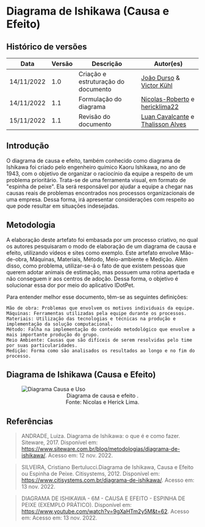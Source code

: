 # Diagrama de Ishikawa (Causa e Efeito)

## Histórico de versões
| Data       | Versão | Descrição            | Autor(es)     |
| ---------- | ------ | -------------------- | ------------------------------------------------------------------------------------------------------------------------------------------- | 
| 14/11/2022 | 1.0    | Criação e estruturação do documento | [João Durso](https://github.com/jvsdurso) & [Victor Kühl](https://github.com/vitorekr)|  |
|  14/11/2022 | 1.1 | Formulação do diagrama  |   [Nicolas-Roberto](https://github.com/Nicolas-Roberto) e [hericklima22](https://github.com/hericklima22)|
|  15/11/2022 | 1.1 |Revisão do documento |   [Luan Cavalcante](https://github.com/Luan-Cavalcante) e [Thalisson Alves](https://github.com/Thalisson-Alves)|

## Introdução

O diagrama de causa e efeito, também conhecido como diagrama de Ishikawa foi criado pelo engenheiro químico Kaoru Ishikawa, no ano de 1943, com o objetivo de organizar o raciocínio da equipe a respeito de um problema prioritário. Trata-se de uma ferramenta visual, em formato de "espinha de peixe". Ela será responsável por ajudar a equipe a chegar nas causas reais de problemas encontrados nos processos organizacionais de uma empresa. Dessa forma, irá apresentar considerações com respeito ao que pode resultar em situações indesejadas. 

## Metodologia

A elaboração deste artefato foi embasada por um processo criativo, no qual os autores pesquisaram o modo de elaboração de um diagrama de causa e efeito, utilizando vídeos e sites como exemplo. Este artefato envolve Mão-de-obra, Máquinas, Materiais, Método, Meio-ambiente e Medição. Além disso, como problema, utilizar-se-á o fato de que existem pessoas que querem adotar animais de estimação, mas possuem uma rotina apertada e não conseguem ir aos centros de adoção. Dessa forma, o objetivo é solucionar essa dor por meio do aplicativo IDotPet.

Para entender melhor esse documento, têm-se as seguintes definições:

    Mão de obra: Problemas que envolvem os motivos individuais da equipe.
    Máquinas: Ferramentas utilizadas pela equipe durante os processos.
    Materiais: Utilização das tecnologias e técnicas na produção e implementação da solução computacional.
    Método: Falha na implementação do conteúdo metodológico que envolve a mais importante produção do grupo.
    Meio Ambiente: Causas que são difíceis de serem resolvidas pelo time por suas particularidades.
    Medição: Forma como são analisados os resultados ao longo e no fim do processo.


## Diagrama de Ishikawa (Causa e Efeito)

<figure>
  <img src="https://user-images.githubusercontent.com/66215835/202049178-31544724-cd76-4096-9df9-d66af99f2d4d.png" alt="Diagrama Causa e Uso"/>
  <figcaption style="text-align:center">Diagrama de causa e efeito
  .</figcaption>
  <figcaption style="text-align:center">Fonte: Nicolas e Herick Lima.</figcaption>
</figure>

## Referências

<!-- Feito aqui ó: https://referenciabibliografica.net/a/pt-br/ref/abnt -->

> ANDRADE, Luiza. Diagrama de Ishikawa: o que é e como fazer. Siteware, 2017. Disponível em: https://www.siteware.com.br/blog/metodologias/diagrama-de-ishikawa/. Acesso em: 12 nov. 2022.

> SILVEIRA, Cristiano Bertulucci.Diagrama de Ishikawa, Causa e Efeito ou Espinha de Peixe. Citisystems, 2012. Disponível em: https://www.citisystems.com.br/diagrama-de-ishikawa/. Acesso em: 13 nov. 2022.

> DIAGRAMA DE ISHIKAWA - 6M - CAUSA E EFEITO - ESPINHA DE PEIXE (EXEMPLO PRÁTICO). Disponível em: https://www.youtube.com/watch?v=9gXaHTm2y5M&t=62. Acesso em: Acesso em: 13 nov. 2022.

